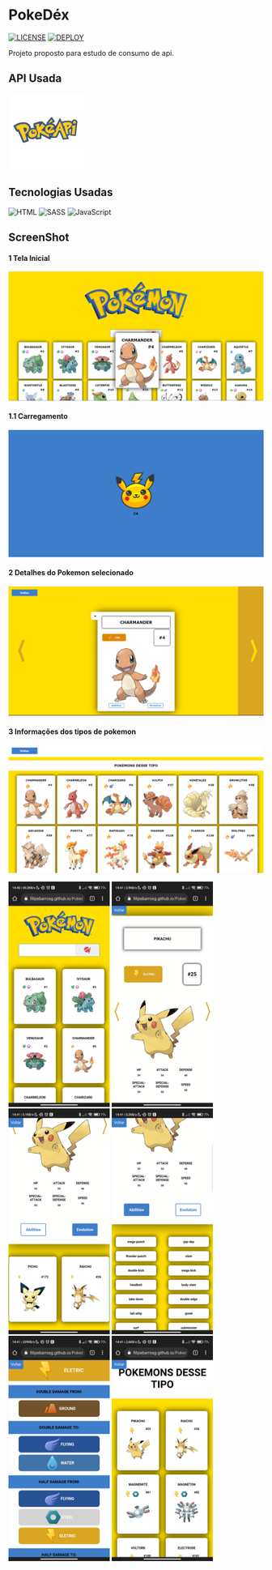# PokeDéx
[![LICENSE](https://img.shields.io/github/license/filipebarrosg/Pokedex)](https://github.com/Filipebarrosg/Pokedex/blob/main/LICENSE)
[![DEPLOY](https://img.shields.io/github/deployments/filipebarrosg/pokedex/github-pages)](https://filipebarrosg.github.io/Pokedex/)

Projeto proposto para estudo de consumo de api.

## API Usada
[![PokeApi](https://github.com/Filipebarrosg/assents/blob/main/Pokedex/pokeapi.png)](https://pokeapi.co/)

  
## Tecnologias Usadas

![HTML](https://img.shields.io/badge/HTML5-E34F26?style=for-the-badge&logo=html5&logoColor=white)
![SASS](https://img.shields.io/badge/Sass-CC6699?style=for-the-badge&logo=sass&logoColor=white)
![JavaScript](https://img.shields.io/badge/JavaScript-323330?style=for-the-badge&logo=javascript&logoColor=F7DF1E)

## ScreenShot



#### 1 Tela Inicial
<img src="https://github.com/Filipebarrosg/assents/blob/main/Pokedex/Desktop%20(3).png">

#### 1.1 Carregamento
<img src="https://github.com/Filipebarrosg/assents/blob/main/Pokedex/Desktop%20(2).png">

#### 2 Detalhes do Pokemon selecionado
<img src="https://github.com/Filipebarrosg/assents/blob/main/Pokedex/Desktop%20(4).png">

#### 3 Informações dos tipos de pokemon
<img src="https://github.com/Filipebarrosg/assents/blob/main/Pokedex/Desktop%20(5).png">



<img src="https://github.com/Filipebarrosg/assents/blob/main/Pokedex/Mobile%20(1).jpg" width="200px"> <img src="https://github.com/Filipebarrosg/assents/blob/main/Pokedex/Mobile%20(2).jpg" width="200px"> <img src="https://github.com/Filipebarrosg/assents/blob/main/Pokedex/Mobile%20(3).jpg" width="200px"> <img src="https://github.com/Filipebarrosg/assents/blob/main/Pokedex/Mobile%20(4).jpg" width="200px"> <img src="https://github.com/Filipebarrosg/assents/blob/main/Pokedex/Mobile%20(5).jpg" width="200px"> <img src="https://github.com/Filipebarrosg/assents/blob/main/Pokedex/Mobile%20(6).jpg" width="200px">

